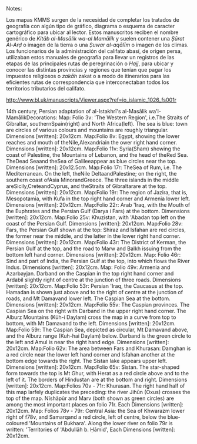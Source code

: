 




Notes:

Los mapas KMMS surgen de la necesidad de completar los tratados de geografía con algún tipo de gráfico, diagrama o esquema de caracter cartográfico para ubicar al lector. Estos manuscritos reciben el nombre genérico de *Kitāb al-Masālik wa-al Mamālik* y suelen contener una *Ṣūrat Al-Arḍ* o imagen de la tierra o una *Ṣuwar al-aqālīm* o imagen de los climas. Los funcionarios de la administración del califato abasí, de origen persa, utilizaban estos manuales de geografía para llevar un registros de las etapas de las principales rutas de peregrinación o *Hajj*, para ubicar y conocer las distintas provincias y regiones que tenían que pagar los impuestos religiosos o *zakāh* zakat o a modo de itinerarios para las eficientes rutas de correspondencia que interconectaban todos los territorios tributarios del califato.


http://www.bl.uk/manuscripts/Viewer.aspx?ref=io_islamic_1026_fs001r

14th century, Persian adaptation of al-Istakhrī's al-Masālik wa'l-MamālikDecorations:
Map: Folio 3v: 'The Western Region', i.e.The Straits of Gibraltar, southernSpain(right) and North Africa(left). The sea is blue: town are circles of various colours and mountains are roughly triangular. Dimensions [written]: 20x12cm. 
Map:Folio 8v: Egypt, showing the lower reaches and mouth of theNile,Alexandriain the ower right hand corner. Dimensions [written]: 20x12cm. 
Map:Folio 11v: Syria(Sham) showing the coast of Palestine, the Mountains of Lebanon, and the head of theRed Sea. TheDead Seaand theSea of Galileeappear as blue circles near the top. Dimensions [written]: 20x12.5cm. 
Map:Folio 17r: TheSea of Rum, i.e. The Mediterranean. On the left, theNile DeltaandPalestine; on the right, the southern coast ofAsia MinorandGreece. The three islands in the middle areSicily,CreteandCyprus, and theStraits of Gibraltarare at the top. Dimensions [written]: 20x12cm. 
Map:Folio 19r: The region of Jazira, that is, Mesopotamia, with Kufa in the top right hand corner and Armenia lower left. Dimensions [written]: 20x12cm.
Map:Folio 22r: Arab 'Iraq, with the Mouth of the Euphrates and the Persian Gulf (Darya i Fars) at the bottom. Dimensions [written]: 20x12cm.
Map:Folio 25v: Khuzistan, with 'Abadan top left on the coast of the Persian Gulf. Dimensions [written]: 20x12cm. 
Map:Folio 28v: Fars, the Persian Gulf shown at the top: Shiraz and Isfahan are red circles, the former near the middle, and the latter in the lower right hand corner. Dimensions [written]: 20x12cm. 
Map:Folio 43r: The District of Kerman, the Persian Gulf at the top, and the road to Marw and Balkh issuing from the bottom left hand corner. Dimensions [written]: 20x12cm. Map: Folio 46r: Sind and part of India, the Persian Gulf at the top, into which flows the River Indus. Dimensions [written]: 20x12cm. Map: Folio 49v: Armenia and Azarbayjan. Darband on the Caspian in the top right hand corner and Ardabil slightly right of centre at the junction of three roads. Dimensions [written]: 20x12cm. 
Map:Folio 53r: Persian 'Iraq, the Caucasus at the top. Hamadan is shown just above and to the right of centre at the junction of roads, and Mt Damavand lower left. The Caspian Sea at the bottom. Dimensions [written]: 20x12cm. 
Map:Folio 55v: The Caspian provinces. The Caspian Sea on the right with Darband in the upper right hand corner. The Alburz Mountains (Kūh-i Daylam) cross the map in a curve from top to bottom, with Mt Damavand to the left. Dimensions [written]: 20x12cm. 
Map:Folio 59r: The Caspian Sea, depicted as circular, Mt Damavand above, and the Alburz range (Kuh-hai Daylam) below. Darband is the green circle to the left and Amul is near the right hand edge. Dimensions [written]: 20x12cm. Map:Folio 62v: The area between Fars and Khurasan: Damghan is a red circle near the lower left hand corner and Isfahan another at the bottom edge towards the right. The Sistan lake appears upper left. Dimensions [written]: 20x12cm. 
Map:Folio 65v: Sistan. The star-shaped form towards the top is Mt Ghur, with Herat as a red circle above and to the left of it. The borders of Hindustan are at the bottom and right. Dimensions [written]: 20x12cm. 
Map:Folios 70v - 71r: Khurasan. The right hand half of this map larfely duplicates the preceding: the river Jihūn (Oxus) crosses the top of the map. Nīshāpūr and Marv (both shown as green circles) are among the most important places on folio 71r. Each Dimensions [written]: 20x12cm. 
Map: Folios 78v - 79r: Central Asia: the Sea of Khwarazm lower right of f78v, and Samarqand a red circle, left of centre, below the blue-coloured 'Mountains of Bukhara'. Along the lower river on folio 79r is written: 'Territories of 'Abdullāh b. Ḥāmid', Each Dimensions [written]: 20x12cm.

